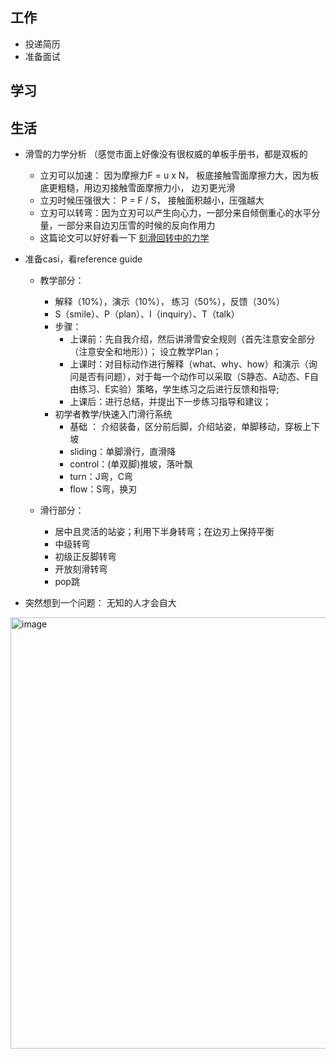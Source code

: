 ## 工作
- 投递简历
- 准备面试
  
## 学习

## 生活

- 滑雪的力学分析 （感觉市面上好像没有很权威的单板手册书，都是双板的
  - 立刃可以加速： 因为摩擦力F = u x N， 板底接触雪面摩擦力大，因为板底更粗糙，用边刃接触雪面摩擦力小， 边刃更光滑
  - 立刃时候压强很大： P = F / S， 接触面积越小，压强越大
  - 立刃可以转弯：因为立刃可以产生向心力，一部分来自倾倒重心的水平分量，一部分来自边刃压雪的时候的反向作用力
  - 这篇论文可以好好看一下 [刻滑回转中的力学](https://pubs.cstam.org.cn/data/article/mie/preview/pdf/1650589143920-440936543.pdf)
    

- 准备casi，看reference guide
  - 教学部分：
    - 解释（10%），演示（10%）， 练习（50%），反馈（30%）
    - S（smile）、P（plan）、I（inquiry）、T（talk）
    - 步骤：
      - 上课前：先自我介绍，然后讲滑雪安全规则（首先注意安全部分（注意安全和地形））； 设立教学Plan；
      - 上课时：对目标动作进行解释（what、why、how）和演示（询问是否有问题），对于每一个动作可以采取（S静态、A动态、F自由练习、E实验）策略，学生练习之后进行反馈和指导;
      - 上课后：进行总结，并提出下一步练习指导和建议；
    - 初学者教学/快速入门滑行系统
      - 基础 ： 介绍装备，区分前后脚，介绍站姿，单脚移动，穿板上下坡
      - sliding：单脚滑行，直滑降
      - control：(单双脚)推坡，落叶飘
      - turn：J弯，C弯
      - flow：S弯，换刃
        
  - 滑行部分：
    - 居中且灵活的站姿；利用下半身转弯；在边刃上保持平衡
    - 中级转弯
    - 初级正反脚转弯
    - 开放刻滑转弯
    - pop跳 
  

- 突然想到一个问题： 无知的人才会自大


<img width="690" alt="image" src="https://github.com/jiayit/Weekly/assets/18300143/1206617a-472e-4d38-8402-e348a01b19bc">
